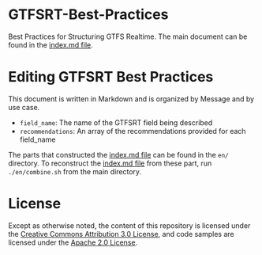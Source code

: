 # GTFSRT-Best-Practices

Best Practices for Structuring GTFS Realtime. The main document can be found in the [index.md file](./index.md).

# Editing GTFSRT Best Practices

This document is written in Markdown and is organized by Message and by use case.

* `field_name`: The name of the GTFSRT field being described
* `recommendations`: An array of the recommendations provided for each field_name

The parts that constructed the [index.md file](./index.md) can be found in the `en/` directory. To reconstruct the [index.md file](./index.md) from these part, run `./en/combine.sh` from the main directory.

# License

Except as otherwise noted, the content of this repository is licensed under the [Creative Commons Attribution 3.0 License](https://creativecommons.org/licenses/by/3.0/), and code samples are licensed under the [Apache 2.0 License](http://www.apache.org/licenses/LICENSE-2.0).
